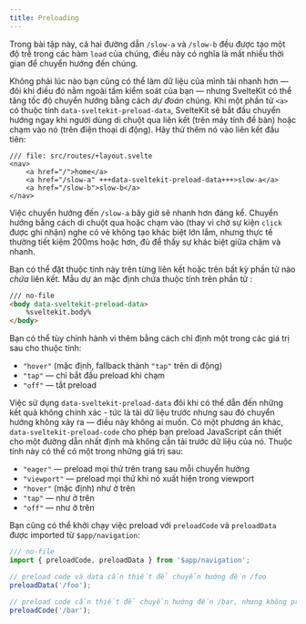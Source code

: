 ```yaml
---
title: Preloading
---
```


Trong bài tập này, cả hai đường dẫn `/slow-a` và `/slow-b` đều được tạo một độ trễ trong các hàm `load` của chúng, điều này có nghĩa là mất nhiều thời gian để chuyển hướng đến chúng.

Không phải lúc nào bạn cũng có thể làm dữ liệu của mình tải nhanh hơn — đôi khi điều đó nằm ngoài tầm kiểm soát của bạn — nhưng SvelteKit có thể tăng tốc độ chuyển hướng bằng cách _dự đoán_ chúng. Khi một phần tử `<a>` có thuộc tính `data-sveltekit-preload-data`, SvelteKit sẽ bắt đầu chuyển hướng ngay khi người dùng di chuột qua liên kết (trên máy tính để bàn) hoặc chạm vào nó (trên điện thoại di động). Hãy thử thêm nó vào liên kết đầu tiên:

```svelte
/// file: src/routes/+layout.svelte
<nav>
	<a href="/">home</a>
	<a href="/slow-a" +++data-sveltekit-preload-data+++>slow-a</a>
	<a href="/slow-b">slow-b</a>
</nav>
```

Việc chuyển hướng đến `/slow-a` bây giờ sẽ nhanh hơn đáng kể. Chuyển hướng bằng cách di chuột qua hoặc chạm vào (thay vì chờ sự kiện `click` được ghi nhận) nghe có vẻ không tạo khác biệt lớn lắm, nhưng thực tế thường tiết kiệm 200ms hoặc hơn, đủ để thấy sự khác biệt giữa chậm và nhanh.

Bạn có thể đặt thuộc tính này trên từng liên kết hoặc trên bất kỳ phần tử nào _chứa_ liên kết. Mẫu dự án mặc định chứa thuộc tính trên phần tử <body>:

```html
/// no-file
<body data-sveltekit-preload-data>
	%sveltekit.body%
</body>
```

Bạn có thể tùy chỉnh hành vi thêm bằng cách chỉ định một trong các giá trị sau cho thuộc tính:

- `"hover"` (mặc định, fallback thành `"tap"` trên di động)
- `"tap"` — chỉ bắt đầu preload khi chạm
- `"off"` — tắt preload

Việc sử dụng `data-sveltekit-preload-data` đôi khi có thể dẫn đến những kết quả không chính xác - tức là tải dữ liệu trước nhưng sau đó chuyển hướng không xảy ra — điều này không ai muốn. Có một phương án khác, `data-sveltekit-preload-code` cho phép bạn preload JavaScript cần thiết cho một đường dẫn nhất định mà không cần tải trước dữ liệu của nó. Thuộc tính này có thể có một trong những giá trị sau:

- `"eager"` — preload mọi thứ trên trang sau mỗi chuyển hướng
- `"viewport"` — preload mọi thứ khi nó xuất hiện trong viewport
- `"hover"` (mặc định) như ở trên
- `"tap"` — như ở trên
- `"off"` — như ở trên

Bạn cũng có thể khởi chạy việc preload với `preloadCode` và `preloadData` được imported từ `$app/navigation`:

```js
/// no-file
import { preloadCode, preloadData } from '$app/navigation';

// preload code và data cần thiết để chuyển hướng đến /foo
preloadData('/foo');

// preload code cần thiết để chuyển hướng đến /bar, nhưng không preload data
preloadCode('/bar');
```
